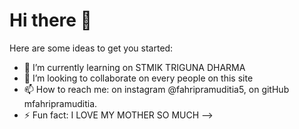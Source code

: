 # Hi there 👋

Here are some ideas to get you started:

- 🌱 I’m currently learning on STMIK TRIGUNA DHARMA
- 👯 I’m looking to collaborate on every people on this site
- 📫 How to reach me: on instagram @fahripramuditia5, on gitHub mfahripramuditia.
- ⚡ Fun fact: I LOVE MY MOTHER SO MUCH
-->
